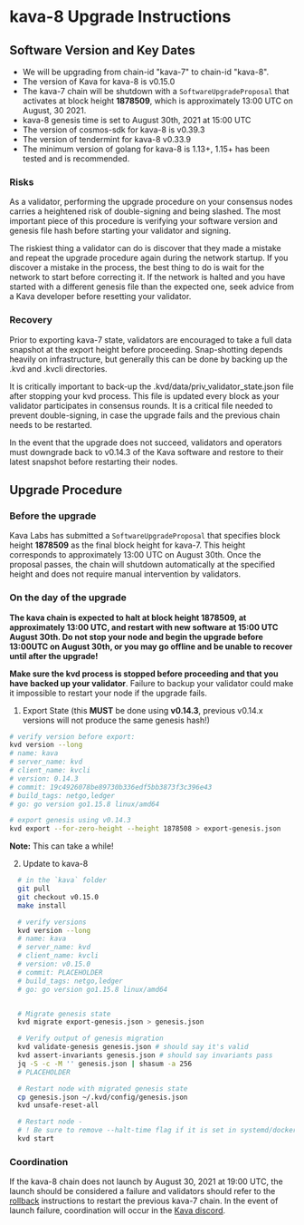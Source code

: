 # kava-8 Upgrade Instructions

## Software Version and Key Dates

- We will be upgrading from chain-id "kava-7" to chain-id "kava-8".
- The version of Kava for kava-8 is v0.15.0
- The kava-7 chain will be shutdown with a `SoftwareUpgradeProposal` that activates at block height __1878509__, which is approximately 13:00 UTC on August, 30 2021.  
- kava-8 genesis time is set to August 30th, 2021 at 15:00 UTC
- The version of cosmos-sdk for kava-8 is v0.39.3
- The version of tendermint for kava-8 v0.33.9
- The minimum version of golang for kava-8 is 1.13+, 1.15+ has been tested and is recommended.

### Risks

As a validator, performing the upgrade procedure on your consensus nodes carries a heightened risk of double-signing and being slashed. The most important piece of this procedure is verifying your software version and genesis file hash before starting your validator and signing.

The riskiest thing a validator can do is discover that they made a mistake and repeat the upgrade procedure again during the network startup. If you discover a mistake in the process, the best thing to do is wait for the network to start before correcting it. If the network is halted and you have started with a different genesis file than the expected one, seek advice from a Kava developer before resetting your validator.

### Recovery

Prior to exporting kava-7 state, validators are encouraged to take a full data snapshot at the export height before proceeding. Snap-shotting depends heavily on infrastructure, but generally this can be done by backing up the .kvd and .kvcli directories.

It is critically important to back-up the .kvd/data/priv_validator_state.json file after stopping your kvd process. This file is updated every block as your validator participates in consensus rounds. It is a critical file needed to prevent double-signing, in case the upgrade fails and the previous chain needs to be restarted.

In the event that the upgrade does not succeed, validators and operators must downgrade back to v0.14.3 of the Kava software and restore to their latest snapshot before restarting their nodes.

## Upgrade Procedure

### Before the upgrade

Kava Labs has submitted a `SoftwareUpgradeProposal` that specifies block height __1878509__ as the final block height for kava-7. This height corresponds to approximately 13:00 UTC on August 30th. Once the proposal passes, the chain will shutdown automatically at the specified height and does not require manual intervention by validators. 

### On the day of the upgrade

**The kava chain is expected to halt at block height 1878509, at approximately 13:00 UTC, and restart with new software at 15:00 UTC August 30th. Do not stop your node and begin the upgrade before 13:00UTC on August 30th, or you may go offline and be unable to recover until after the upgrade!**

**Make sure the kvd process is stopped before proceeding and that you have backed up your validator**. Failure to backup your validator could make it impossible to restart your node if the upgrade fails.

1. Export State (this **MUST** be done using **v0.14.3**, previous v0.14.x versions will not produce the same genesis hash!)

```sh
# verify version before export: 
kvd version --long
# name: kava
# server_name: kvd
# client_name: kvcli
# version: 0.14.3
# commit: 19c4926078be89730b336edf5bb3873f3c396e43
# build_tags: netgo,ledger
# go: go version go1.15.8 linux/amd64

# export genesis using v0.14.3
kvd export --for-zero-height --height 1878508 > export-genesis.json
```

**Note:** This can take a while!

2. Update to kava-8

```sh
  # in the `kava` folder
  git pull
  git checkout v0.15.0
  make install

  # verify versions
  kvd version --long
  # name: kava
  # server_name: kvd
  # client_name: kvcli
  # version: v0.15.0
  # commit: PLACEHOLDER
  # build_tags: netgo,ledger
  # go: go version go1.15.8 linux/amd64


  # Migrate genesis state
  kvd migrate export-genesis.json > genesis.json

  # Verify output of genesis migration
  kvd validate-genesis genesis.json # should say it's valid
  kvd assert-invariants genesis.json # should say invariants pass
  jq -S -c -M '' genesis.json | shasum -a 256
  # PLACEHOLDER

  # Restart node with migrated genesis state
  cp genesis.json ~/.kvd/config/genesis.json
  kvd unsafe-reset-all

  # Restart node -
  # ! Be sure to remove --halt-time flag if it is set in systemd/docker
  kvd start
```

### Coordination

If the kava-8 chain does not launch by August 30, 2021 at 19:00 UTC, the launch should be considered a failure and validators should refer to the [rollback](./rollback.md) instructions to restart the previous kava-7 chain. In the event of launch failure, coordination will occur in the [Kava discord](https://discord.com/invite/kQzh3Uv).
